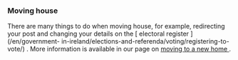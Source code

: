 ###  Moving house  

There are many things to do when moving house, for example, redirecting your
post and changing your details on the [ electoral register ](/en/government-
in-ireland/elections-and-referenda/voting/registering-to-vote/) . More
information is available in our page on [ moving to a new home
](/en/housing/owning-a-home/buying-a-home/moving-to-a-new-home/) .
